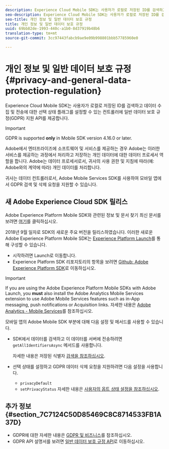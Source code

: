 ```yaml
---
description: Experience Cloud Mobile SDK는 사용자가 로컬로 저장된 ID를 검색하고 데이터 수집 및 전송에 대한 선택 상태 플래그를 설정할 수 있는 컨트롤러에 GDPR(일반 데이터 보호 규정) 지원 API를 제공합니다.
seo-description: Experience Cloud Mobile SDK는 사용자가 로컬로 저장된 ID를 검색하고 데이터 수집 및 전송에 대한 선택 상태 플래그를 설정할 수 있는 컨트롤러에 GDPR(일반 데이터 보호 규정) 지원 API를 제공합니다.
seo-title: 개인 정보 및 일반 데이터 보호 규정
title: 개인 정보 및 일반 데이터 보호 규정
uuid: 69bb82de-1993-440c-a1b0-8d37919b48b6
translation-type: tm+mt
source-git-commit: 3cc97443fabcb9ae9e09b998801bbb57785960e0

---
```



# 개인 정보 및 일반 데이터 보호 규정 {#privacy-and-general-data-protection-regulation}

Experience Cloud Mobile SDK는 사용자가 로컬로 저장된 ID를 검색하고 데이터 수집 및 전송에 대한 선택 상태 플래그를 설정할 수 있는 컨트롤러에 일반 데이터 보호 규정(GDPR) 지원 API를 제공합니다.

>[!IMPORTANT]
>
>GDPR is supported **only** in Mobile SDK version 4.16.0 or later.

Adobe에서 엔터프라이즈에 소프트웨어 및 서비스를 제공하는 경우 Adobe는 이러한 서비스를 제공하는 과정에서 처리하고 저장하는 개인 데이터에 대한 데이터 프로세서 역할을 합니다. Adobe는 데이터 프로세서로서, 귀사의 사용 권한 및 지침에 따라(예: Adobe와의 계약에 따라) 개인 데이터를 처리합니다.

귀사는 데이터 컨트롤러로서, Adobe Mobile Services SDK를 사용하여 모바일 앱에서 GDPR 검색 및 삭제 요청을 지원할 수 있습니다.

## 새 Adobe Experience Cloud SDK 릴리스

Adobe Experience Platform Mobile SDK와 관련된 정보 및 문서 찾기 최신 문서를 보려면 [여기](https://aep-sdks.gitbook.io/docs/)를 클릭하십시오.

2018년 9월 일자로 SDK의 새로운 주요 버전을 릴리스하였습니다. 이러한 새로운 Adobe Experience Platform Mobile SDK는 [Experience Platform Launch](https://www.adobe.com/experience-platform/launch.html)를 통해 구성할 수 있습니다.

* 시작하려면 Launch로 이동합니다.
* Experience Platform SDK 리포지토리의 항목을 보려면 [Github: Adobe Experience Platform SDK](https://github.com/Adobe-Marketing-Cloud/acp-sdks)로 이동하십시오.

>[!IMPORTANT]
>
> If you are using the Adobe Experience Platform Mobile SDKs with Adobe Launch, you **must** also install the Adobe Analytics Mobile Services extension to use Adobe Mobile Services features such as in-App messaging, push notifications or Acquisition links. 자세한 내용은 [Adobe Analytics - Mobile Services](https://aep-sdks.gitbook.io/docs/using-mobile-extensions/adobe-analytics-mobile-services)를 참조하십시오.


모바일 앱의 Adobe Mobile SDK 부분에 대해 다음 설정 및 메서드를 사용할 수 있습니다.

* SDK에서 데이터를 검색하고 이 데이터를 서버에 전송하려면 `getAllIdentifiersAsync` 메서드를 사용합니다.

   자세한 내용은 저장된 식별자 [검색을 참조하십시오](/help/ios/c-mob-privacy-gdpr-ios/c-mob-gdpr-ret-stored-ids-ios.md).

* 선택 상태를 설정하고 GDPR 데이터 삭제 요청을 지원하려면 다음 설정을 사용합니다.

   * `privacyDefault`
   * `setPrivacyStatus`
   자세한 내용은 [사용자의 옵트 상태 설정을 참조하십시오](/help/ios/c-mob-privacy-gdpr-ios/privacy.md).

## 추가 정보 {#section_7C7124C50D85469C8C8714533FB1A37D}

* GDPR에 대한 자세한 내용은 [GDPR 및 비즈니스](https://www.adobe.com/privacy/general-data-protection-regulation.html)를 참조하십시오.
* GDPR API 설명서를 보려면 [일반 데이터 보호 규정 API](https://adobe.io/apis/cloudplatform/gdpr.html)로 이동하십시오.

